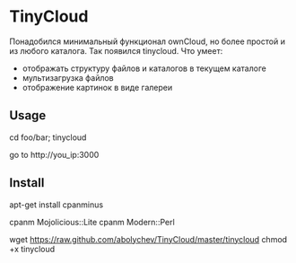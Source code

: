 TinyCloud
=========

Понадобился минимальный функционал ownCloud, но более простой и из любого каталога. Так появился tinycloud.
Что умеет:
* отображать структуру файлов и каталогов в текущем каталоге
* мультизагрузка файлов
* отображение картинок в виде галереи

## Usage

cd foo/bar; tinycloud

go to http://you_ip:3000

## Install

apt-get install cpanminus

cpanm Mojolicious::Lite
cpanm Modern::Perl

wget https://raw.github.com/abolychev/TinyCloud/master/tinycloud
chmod +x tinycloud
